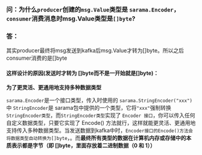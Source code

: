 ### 问：为什么`producer`创建的`msg.Value`类型是 `sarama.Encoder`，`consumer`消费消息时msg.Value类型是`[]byte`?

### 答：
其实producer最终将msg发送到kafka后msg.Value才转为[]byte。所以之后consumer消费的是[]byte

#### 这样设计的原因(发送时才转为 []byte而不是一开始就是[]byte)：
**为了更灵活、更通用地支持多种数据类型**

`sarama.Encoder`是一个接口类型，传入时使用的 `sarama.StringEncoder("xxx")`中 `StringEncoder`是 sarama包中提供的一个类型，它将`"xxx"`强制转换`StringEncoder类型`，而`StringEncoder类型`实现了 `Encoder 接口`，你可以传入任何自定义数据类型，只要它实现了 Encode() 方法就行，这样就能更灵活、更通用地支持传入多种数据类型。当发送数据到kafka中时，`Encoder接口的Encode()方法会将数据类型自动转换为[]byte`，。而**最终所有类型的数据在计算机内存或存储中的本质表示都是字节（即 []byte，里面存放着二进制数据（0 和 1））**
